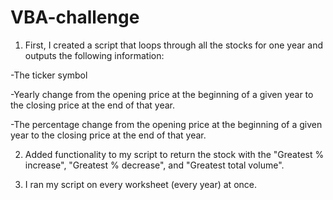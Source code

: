 # VBA-challenge

1. First, I created a script that loops through all the stocks for one year and outputs the following information:

  -The ticker symbol

  -Yearly change from the opening price at the beginning of a given year to the closing price at the      end of that year.

  -The percentage change from the opening price at the beginning of a given year to the closing price     at the end of that year.
  
2. Added functionality to my script to return the stock with the "Greatest % increase", "Greatest % decrease", and "Greatest total volume".

3. I ran my script on every worksheet (every year) at once.

